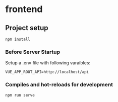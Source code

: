 # frontend

## Project setup
```
npm install
```

### Before Server Startup 
Setup a .env file with following varaibles:

```
VUE_APP_ROOT_API=http://localhost/api
```
### Compiles and hot-reloads for development
```
npm run serve
```
